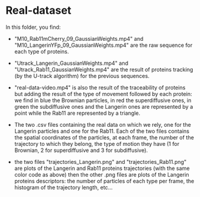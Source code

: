 # Real-dataset

In this folder, you find: 

- "M10_Rab11mCherry_09_GaussianWeights.mp4" and "M10_LangerinYFp_09_GaussianWeights.mp4" are the raw sequence for each type of proteins.

- "Utrack_Langerin_GaussianWeights.mp4" and "Utrack_Rab11_GaussianWeights.mp4" are the result of proteins tracking (by the U-track algorithm) for the previous sequences.

- "real-data-video.mp4" is also the result of the traceability of proteins but adding the result of the type of movement followed by each protein: we find in blue the Brownian particles, in red the superdiffusive ones, in green the subdiffusive ones and the Langerin ones are represented by a point while the Rab11 are represented by a triangle.

- The two .csv files containing the real data on which we rely, one for the Langerin particles and one for the Rab11. Each of the two files contains the spatial coordinates of the particles, at each frame, the number of the trajectory to which they belong, the type of motion they have (1 for Brownian, 2 for superdiffusive and 3 for subdiffusive).

- the two files "trajectories_Langerin.png" and "trajectories_Rab11.png" are plots of the Langerin and Rab11 proteins trajectories (with the same color code as above) then the other .png files are plots of the Langerin proteins descriptors: the number of particles of each type per frame, the histogram of the trajectory length, etc...
